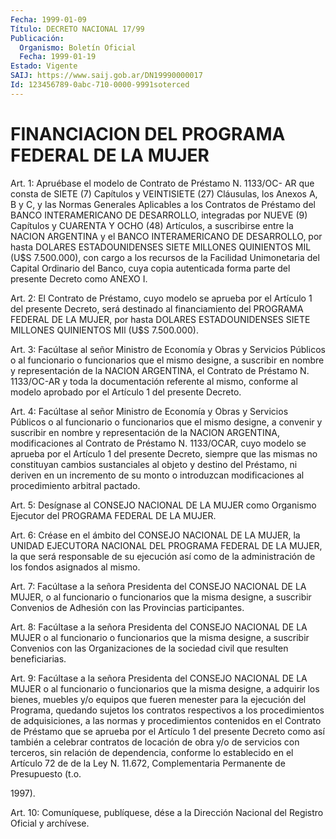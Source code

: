 ```yaml
---
Fecha: 1999-01-09
Título: DECRETO NACIONAL 17/99
Publicación:
  Organismo: Boletín Oficial
  Fecha: 1999-01-19
Estado: Vigente
SAIJ: https://www.saij.gob.ar/DN19990000017
Id: 123456789-0abc-710-0000-9991soterced
---
```

# FINANCIACION DEL PROGRAMA FEDERAL DE LA MUJER

<a id="1"></a>
Art. 1: Apruébase el modelo de Contrato de Préstamo N. 1133/OC- AR que consta de  SIETE (7) Capítulos y VEINTISIETE (27) Cláusulas, los Anexos A, B y C,  y  las  Normas  Generales  Aplicables  a  los Contratos  de  Préstamo  del  BANCO  INTERAMERICANO  DE DESARROLLO, integradas   por  NUEVE  (9)  Capítulos  y  CUARENTA  Y  OCHO  (48) Artículos, a  suscribirse  entre  la  NACION  ARGENTINA  y el BANCO INTERAMERICANO  DE  DESARROLLO,  por  hasta DOLARES ESTADOUNIDENSES SIETE  MILLONES QUINIENTOS MIL (U$S 7.500.000),  con  cargo  a  los recursos  de  la  Facilidad  Unimonetaria del Capital Ordinario del Banco, cuya copia autenticada forma parte del presente Decreto como ANEXO I.

<a id="2"></a>
Art. 2: El Contrato de Préstamo,  cuyo  modelo  se  aprueba por el Artículo  1  del presente Decreto, será destinado al financiamiento del PROGRAMA FEDERAL DE LA MUJER, por hasta DOLARES ESTADOUNIDENSES SIETE MILLONES QUINIENTOS MIl (U$S 7.500.000).

<a id="3"></a>
Art.  3: Facúltase  al  señor  Ministro  de  Economía  y  Obras  y Servicios  Públicos  o  al  funcionario o funcionarios que el mismo designe,  a  suscribir en nombre  y  representación  de  la  NACION ARGENTINA,  el  Contrato  de  Préstamo  N.  1133/OC-AR  y  toda  la documentación referente  al  mismo, conforme al modelo aprobado por el Artículo 1 del presente Decreto.

<a id="4"></a>
Art. 4: Facúltase al señor Ministro de Economía y Obras y Servicios Públicos o al funcionario o funcionarios que el mismo designe, a convenir y suscribir en nombre y representación de la NACION ARGENTINA, modificaciones al Contrato de Préstamo N. 1133/OCAR, cuyo modelo se aprueba por el Artículo 1 del presente Decreto, siempre que las mismas no constituyan cambios sustanciales al objeto y destino del Préstamo, ni deriven en un incremento de su monto o introduzcan modificaciones al procedimiento arbitral pactado.

<a id="5"></a>
Art. 5: Desígnase al CONSEJO NACIONAL DE LA  MUJER  como Organismo Ejecutor del PROGRAMA FEDERAL DE LA MUJER.

<a id="6"></a>
Art. 6: Créase en el ámbito del CONSEJO NACIONAL DE LA  MUJER,  la UNIDAD  EJECUTORA NACIONAL DEL PROGRAMA FEDERAL DE LA MUJER, la que será responsable  de  su ejecución así como de la administración de los fondos asignados al mismo.

<a id="7"></a>
Art. 7: Facúltase a la  señora  Presidenta del CONSEJO NACIONAL DE LA MUJER, o al funcionario o funcionarios  que  la misma designe, a suscribir  Convenios  de Adhesión con las Provincias  participantes.

<a id="8"></a>
Art. 8: Facúltase a la  señora  Presidenta del CONSEJO NACIONAL DE LA MUJER o al funcionario o funcionarios  que  la  misma designe, a suscribir Convenios con las Organizaciones de la sociedad civil que resulten beneficiarias.

<a id="9"></a>
Art. 9: Facúltase a la señora Presidenta del CONSEJO  NACIONAL  DE LA  MUJER  o  al funcionario o funcionarios que la misma designe, a adquirir los bienes,  muebles  y/o equipos que fueren menester para la  ejecución  del  Programa,  quedando    sujetos   los  contratos respectivos a los procedimientos de adquisiciones, a  las  normas y procedimientos contenidos en el Contrato de Préstamo que se aprueba por  el Artículo 1 del presente Decreto como así también a celebrar contratos  de  locación  de obra y/o de servicios con terceros, sin relación de dependencia, conforme lo establecido en el Artículo 72 de de la Ley N. 11.672, Complementaria Permanente de Presupuesto  (t.o.

1997).

<a id="10"></a>
Art. 10: Comuníquese, publíquese,  dése  a  la Dirección Nacional del Registro Oficial y archívese.
